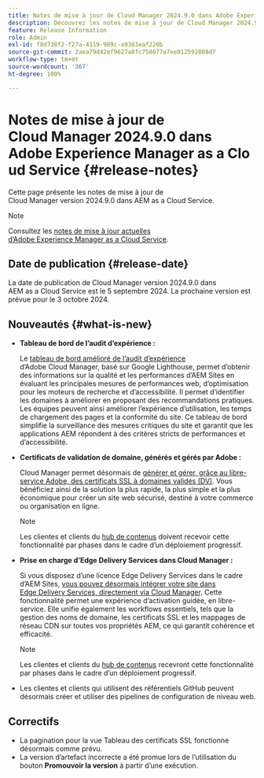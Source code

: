 ```yaml
---
title: Notes de mise à jour de Cloud Manager 2024.9.0 dans Adobe Experience Manager as a Cloud Service
description: Découvrez les notes de mise à jour de Cloud Manager 2024.9.0 dans AEM as a Cloud Service.
feature: Release Information
role: Admin
exl-id: f8d738f2-f27a-4119-989c-a9383eaf220b
source-git-commit: 2aea79d42ef9627a8fc758077a7ee012592888d7
workflow-type: tm+mt
source-wordcount: '367'
ht-degree: 100%

---
```


# Notes de mise à jour de Cloud Manager 2024.9.0 dans Adobe Experience Manager as a Cloud Service {#release-notes}

Cette page présente les notes de mise à jour de Cloud Manager version 2024.9.0 dans AEM as a Cloud Service.

>[!NOTE]
>
>Consultez les [notes de mise à jour actuelles d’Adobe Experience Manager as a Cloud Service](/help/release-notes/release-notes-cloud/release-notes-current.md).

## Date de publication {#release-date}

La date de publication de Cloud Manager version 2024.9.0 dans AEM as a Cloud Service est le 5 septembre 2024. La prochaine version est prévue pour le 3 octobre 2024.

## Nouveautés {#what-is-new}

* **Tableau de bord de l’audit d’expérience :**

  Le [tableau de bord amélioré de l’audit d’expérience](/help/implementing/cloud-manager/reports/report-experience-audit.md) d’Adobe Cloud Manager, basé sur Google Lighthouse, permet d’obtenir des informations sur la qualité et les performances d’AEM Sites en évaluant les principales mesures de performances web, d’optimisation pour les moteurs de recherche et d’accessibilité. Il permet d’identifier les domaines à améliorer en proposant des recommandations pratiques. Les équipes peuvent ainsi améliorer l’expérience d’utilisation, les temps de chargement des pages et la conformité du site. Ce tableau de bord simplifie la surveillance des mesures critiques du site et garantit que les applications AEM répondent à des critères stricts de performances et d’accessibilité.

* **Certificats de validation de domaine, générés et gérés par Adobe :**

  Cloud Manager permet désormais de [générer et gérer, grâce au libre-service Adobe, des certificats SSL à domaines validés (DV)](/help/implementing/cloud-manager/managing-ssl-certifications/add-ssl-certificate.md). Vous bénéficiez ainsi de la solution la plus rapide, la plus simple et la plus économique pour créer un site web sécurisé, destiné à votre commerce ou organisation en ligne. <!-- CMGR-52403 -->

  >[!NOTE]
  >
  >Les clientes et clients du [hub de contenus](/help/assets/product-overview.md) doivent recevoir cette fonctionnalité par phases dans le cadre d’un déploiement progressif.

* **Prise en charge d’Edge Delivery Services dans Cloud Manager :**

  Si vous disposez d’une licence Edge Delivery Services dans le cadre d’AEM Sites, [vous pouvez désormais intégrer votre site dans Edge Delivery Services, directement via Cloud Manager](/help/implementing/cloud-manager/edge-delivery/introduction-to-edge-delivery-services.md). Cette fonctionnalité permet une expérience d’activation guidée, en libre-service. Elle unifie également les workflows essentiels, tels que la gestion des noms de domaine, les certificats SSL et les mappages de réseau CDN sur toutes vos propriétés AEM, ce qui garantit cohérence et efficacité. <!-- CMGR-49859 -->

  >[!NOTE]
  >
  >Les clientes et clients du [hub de contenus](/help/assets/product-overview.md) recevront cette fonctionnalité par phases dans le cadre d’un déploiement progressif.

* Les clientes et clients qui utilisent des référentiels GitHub peuvent désormais créer et utiliser des pipelines de configuration de niveau web. <!--( KEEP IN? SP: YES CMGR-59046 and Slack https://cq-dev.slack.com/archives/C07LFP5BZ2L/p1725407057847379 ) -->

<!--
## Private beta program {#private-beta-program}

For a chance to test some upcoming features, be a part of Adobe's private beta program. 
-->


## Correctifs

* La pagination pour la vue Tableau des certificats SSL fonctionne désormais comme prévu. <!-- (CMGR-60804 - [UI] Pagination doesn't work for ssl certificates) -->
* La version d’artefact incorrecte a été promue lors de l’utilisation du bouton **Promouvoir la version** à partir d’une exécution. <!-- ( KEEP IN? SP: YES CMGR-59519 and Slack https://cq-dev.slack.com/archives/C07LFPN2R08/p1725408253474129 ) -->

<!-- * Slack message says next release? SP: REMOVE (Leave in for now) SSL Certificates table in Cloud Manager now enables pagination in the user experience. ( https://jira.corp.adobe.com/browse/CMGR-61041 and Slack https://cq-dev.slack.com/archives/C07LFRE9QJU/p1725408553760009 ) -->
